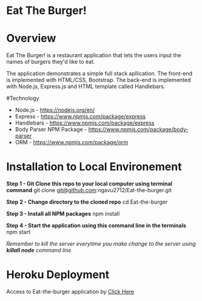 # Eat The Burger! 

# Overview

Eat The Burger! is a restaurant application that lets the users input the names of burgers they'd like to eat.

The application demonstrates a simple full stack apllication. The front-end is implemented with HTML/CSS, Bootstrap. The back-end is implemented with Node.js, Express.js and HTML template called Handlebars. 

#Technology

* Node.js - https://nodejs.org/en/
* Express - https://www.npmjs.com/package/express
* Handlebars - https://www.npmjs.com/package/express
* Body Parser NPM Package - https://www.npmjs.com/package/body-parser
* ORM - https://www.npmjs.com/package/orm

# Installation to Local Environement

**Step 1 - Git Clone this repo to your local computer using terminal command** 
git clone git@github.com:ngavu2712/Eat-the-burger.git

**Step 2 - Change directory to the cloned repo** 
cd Eat-the-burger

**Step 3 - Install all NPM packages**
npm install

**Step 4 - Start the application using this command line in the terminals**
npm start 

*Remember to kill the server everytime you make change to the server using **killall node** command line*

# Heroku Deployment
Access to Eat-the-burger application by [Click Here](https://eat-da-burger23456.herokuapp.com/)


